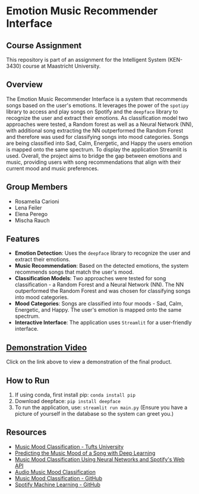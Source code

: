 # Emotion Music Recommender Interface
## Course Assignment
This repository is part of an assignment for the Intelligent System (KEN-3430) course at Maastricht University.

## Overview
The Emotion Music Recommender Interface is a system that recommends songs based on the user's emotions. It leverages the power of the `spotipy` library to access and play songs on Spotify and the `deepface` library to recognize the user and extract their emotions. As classification model two approaches were tested, a Random forest as well as a Neural Network (NN), with additional song extracting the NN outperformed the Random Forest and therefore was used for classifying songs into mood categories. Songs are being classified into Sad, Calm, Energetic, and Happy the users emotion is mapped onto the same spectrum. To display the application Streamlit is used. Overall, the project aims to bridge the gap between emotions and music, providing users with song recommendations that align with their current mood and music preferences.

## Group Members
- Rosamelia Carioni
- Lena Feiler
- Elena Perego
- Mischa Rauch

## Features
- **Emotion Detection**: Uses the `deepface` library to recognize the user and extract their emotions.
- **Music Recommendation**: Based on the detected emotions, the system recommends songs that match the user's mood.
- **Classification Models**: Two approaches were tested for song classification - a Random Forest and a Neural Network (NN). The NN outperformed the Random Forest and was chosen for classifying songs into mood categories.
- **Mood Categories**: Songs are classified into four moods - Sad, Calm, Energetic, and Happy. The user's emotion is mapped onto the same spectrum.
- **Interactive Interface**: The application uses `Streamlit` for a user-friendly interface.

## [Demonstration Video](https://www.youtube.com/watch?v=n8tmZxU01iw&ab_channel=MischaRauch)
Click on the link above to view a demonstration of the final product.

## How to Run
1. If using conda, first install pip: `conda install pip`
2. Download deepface: `pip install deepface`
3. To run the application, use: `streamlit run main.py` (Ensure you have a picture of yourself in the database so the system can greet you.)

## Resources
- [Music Mood Classification - Tufts University](https://sites.tufts.edu/eeseniordesignhandbook/2015/music-mood-classification/)
- [Predicting the Music Mood of a Song with Deep Learning](https://towardsdatascience.com/predicting-the-music-mood-of-a-song-with-deep-learning-c3ac2b45229e)
- [Music Mood Classification Using Neural Networks and Spotify's Web API](https://medium.com/codex/music-mood-classification-using-neural-networks-and-spotifys-web-api-d73b391044a4)
- [Audio Music Mood Classification](https://neokt.github.io/projects/audio-music-mood-classification/)
- [Music Mood Classification - GitHub](https://github.com/kvsingh/music-mood-classification)
- [Spotify Machine Learning - GitHub](https://github.com/cristobalvch/Spotify-Machine-Learning)

